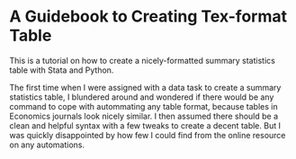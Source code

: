 # A Guidebook to Creating Tex-format Table
This is a tutorial on how to create a nicely-formatted summary statistics table with Stata and Python. <br>

The first time when I were assigned with a data task to create a summary statistics table, I blundered around and wondered if there would be any command to cope with autommating any table format, because tables in Economics journals look nicely similar. I then assumed there should be a clean and helpful syntax with a few tweaks to create a decent table. But I was quickly disappointed by how few I could find from the online resource on any automations. 
